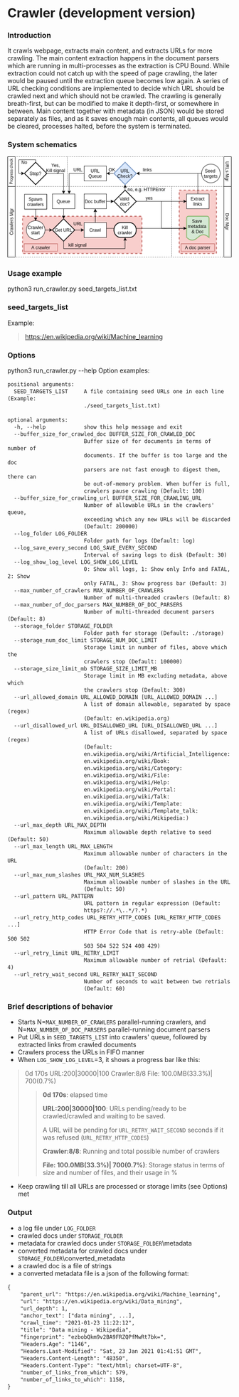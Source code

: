 # Crawler (development version)

### Introduction
It crawls webpage, extracts main content, and extracts URLs for more crawling. The main content extraction happens in the document parsers which are running in multi-processes as the extraction is CPU Bound. While extraction could not catch up with the speed of page crawling, the later would be paused until the extraction queue becomes low again. A series of URL checking conditions are implemented to decide which URL should be crawled next and which should not be crawled. The crawling is generally breath-first, but can be modified to make it depth-first, or somewhere in between. Main content together with metadata (in JSON) would be stored separately as files, and as it saves enough main contents, all queues would be cleared, processes halted, before the system is terminated.

### System schematics
![alt text](https://github.com/rmwkwok/Crawler/blob/cfa2b9c2902a5d19e333887e6edf9802ff1b1ff2/architecture.png)

### Usage example
python3 run_crawler.py seed_targets_list.txt

### seed_targets_list
Example:
> https://en.wikipedia.org/wiki/Machine_learning

### Options
python3 run_crawler.py --help
Option examples:
```
positional arguments:
  SEED_TARGETS_LIST     A file containing seed URLs one in each line (Example:
                        ./seed_targets_list.txt)

optional arguments:
  -h, --help            show this help message and exit
  --buffer_size_for_crawled_doc BUFFER_SIZE_FOR_CRAWLED_DOC
                        Buffer size of for documents in terms of number of
                        documents. If the buffer is too large and the doc
                        parsers are not fast enough to digest them, there can
                        be out-of-memory problem. When buffer is full,
                        crawlers pause crawling (Default: 100)
  --buffer_size_for_crawling_url BUFFER_SIZE_FOR_CRAWLING_URL
                        Number of allowable URLs in the crawlers' queue,
                        exceeding which any new URLs will be discarded
                        (Default: 200000)
  --log_folder LOG_FOLDER
                        Folder path for logs (Default: log)
  --log_save_every_second LOG_SAVE_EVERY_SECOND
                        Interval of saving logs to disk (Default: 30)
  --log_show_log_level LOG_SHOW_LOG_LEVEL
                        0: Show all logs, 1: Show only Info and FATAL, 2: Show
                        only FATAL, 3: Show progress bar (Default: 3)
  --max_number_of_crawlers MAX_NUMBER_OF_CRAWLERS
                        Number of multi-threaded crawlers (Default: 8)
  --max_number_of_doc_parsers MAX_NUMBER_OF_DOC_PARSERS
                        Number of multi-threaded document parsers (Default: 8)
  --storage_folder STORAGE_FOLDER
                        Folder path for storage (Default: ./storage)
  --storage_num_doc_limit STORAGE_NUM_DOC_LIMIT
                        Storage limit in number of files, above which the
                        crawlers stop (Default: 100000)
  --storage_size_limit_mb STORAGE_SIZE_LIMIT_MB
                        Storage limit in MB excluding metadata, above which
                        the crawlers stop (Default: 300)
  --url_allowed_domain URL_ALLOWED_DOMAIN [URL_ALLOWED_DOMAIN ...]
                        A list of domain allowable, separated by space (regex)
                        (Default: en.wikipedia.org)
  --url_disallowed_url URL_DISALLOWED_URL [URL_DISALLOWED_URL ...]
                        A list of URLs disallowed, separated by space (regex)
                        (Default:
                        en.wikipedia.org/wiki/Artificial_Intelligence:
                        en.wikipedia.org/wiki/Book:
                        en.wikipedia.org/wiki/Category:
                        en.wikipedia.org/wiki/File:
                        en.wikipedia.org/wiki/Help:
                        en.wikipedia.org/wiki/Portal:
                        en.wikipedia.org/wiki/Talk:
                        en.wikipedia.org/wiki/Template:
                        en.wikipedia.org/wiki/Template_talk:
                        en.wikipedia.org/wiki/Wikipedia:)
  --url_max_depth URL_MAX_DEPTH
                        Maximum allowable depth relative to seed (Default: 50)
  --url_max_length URL_MAX_LENGTH
                        Maximum allowable number of characters in the URL
                        (Default: 200)
  --url_max_num_slashes URL_MAX_NUM_SLASHES
                        Maximum allowable number of slashes in the URL
                        (Default: 50)
  --url_pattern URL_PATTERN
                        URL pattern in regular expression (Default:
                        https?://.*\..*/?.*)
  --url_retry_http_codes URL_RETRY_HTTP_CODES [URL_RETRY_HTTP_CODES ...]
                        HTTP Error Code that is retry-able (Default: 500 502
                        503 504 522 524 408 429)
  --url_retry_limit URL_RETRY_LIMIT
                        Maximum allowable number of retrial (Default: 4)
  --url_retry_wait_second URL_RETRY_WAIT_SECOND
                        Number of seconds to wait between two retrials
                        (Default: 60)
```

### Brief descriptions of behavior
- Starts N=```MAX_NUMBER_OF_CRAWLERS``` parallel-running crawlers, and N=```MAX_NUMBER_OF_DOC_PARSERS``` parallel-running document parsers
- Put URLs in ```SEED_TARGETS_LIST``` into crawlers' queue, followed by extracted links from crawled documents
- Crawlers process the URLs in FIFO manner
- When ```LOG_SHOW_LOG_LEVEL```=3, it shows a progress bar like this:

> 0d  170s URL:200|30000|100 Crawler:8/8 File: 100.0MB(33.3%)|   700(0.7%)
>> **0d  170s**: elapsed time
>>
>> **URL:200|30000|100**: URLs pending/ready to be crawled/crawled and waiting to be saved. 
>>
>> A URL will be pending for ```URL_RETRY_WAIT_SECOND``` seconds if it was refused (```URL_RETRY_HTTP_CODES```)
>>
>> **Crawler:8/8**: Running and total possible number of crawlers
>>
>> **File: 100.0MB(33.3%)|   700(0.7%)**: Storage status in terms of size and number of files, and their usage in %

- Keep crawling till all URLs are processed or storage limits (see Options) met

### Output
- a log file under ```LOG_FOLDER```
- crawled docs under ```STORAGE_FOLDER```
- metadata for crawled docs under ```STORAGE_FOLDER```\metadata
- converted metadata for crawled docs under ```STORAGE_FOLDER```\converted_metadata
- a crawled doc is a file of strings
- a converted metadata file is a json of the following format:
```
{
    "parent_url": "https://en.wikipedia.org/wiki/Machine_learning",
    "url": "https://en.wikipedia.org/wiki/Data_mining", 
    "url_depth": 1, 
    "anchor_text": ["data mining", ...], 
    "crawl_time": "2021-01-23 11:22:12", 
    "title": "Data mining - Wikipedia", 
    "fingerprint": "ezbobQkm9v2BA9FRZQPfMwRt7bk=", 
    "Headers.Age": "1146", 
    "Headers.Last-Modified": "Sat, 23 Jan 2021 01:41:51 GMT", 
    "Headers.Content-Length": "48350", 
    "Headers.Content-Type": "text/html; charset=UTF-8",
    "number_of_links_from_which": 579,
    "number_of_links_to_which": 1158,
}
```

